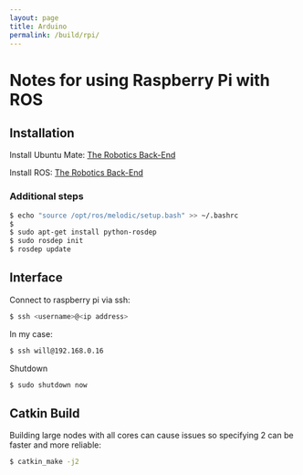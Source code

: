 ```yaml
---
layout: page
title: Arduino
permalink: /build/rpi/
---
```


# Notes for using Raspberry Pi with ROS

## Installation
Install Ubuntu Mate: [The Robotics Back-End](https://roboticsbackend.com/install-ubuntu-mate-18-04-on-raspberry-pi-3-b/)

Install ROS: [The Robotics Back-End](https://roboticsbackend.com/install-ros-on-raspberry-pi-3/)

### Additional steps
```bash
$ echo "source /opt/ros/melodic/setup.bash" >> ~/.bashrc
$ 
$ sudo apt-get install python-rosdep
$ sudo rosdep init
$ rosdep update
```

## Interface
Connect to raspberry pi via ssh:
```bash
$ ssh <username>@<ip address>
```
In my case:
```bash
$ ssh will@192.168.0.16
```

Shutdown
```bash
$ sudo shutdown now
```

## Catkin Build
Building large nodes with all cores can cause issues so specifying 2 can be faster and more reliable:
```bash
$ catkin_make -j2
```